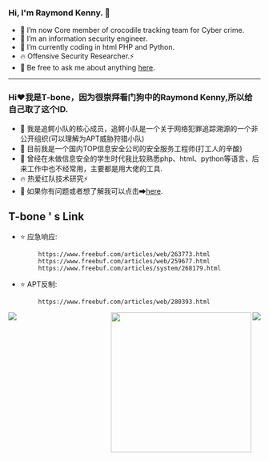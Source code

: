### Hi, I'm Raymond Kenny. 👋

- 🔭 I’m now Core member of crocodile tracking team for Cyber crime.
- 🌱 I’m an information security engineer. 
- 🤔 I’m currently coding in html PHP and Python.
- 🔥 Offensive Security Researcher.⚡
- 💬 Be free to ask me about anything [here](https://github.com/1208606234/1208606234/issues).
____________________________________________________________________________________________________________________________________________________

### Hi❤我是T-bone，因为很崇拜看门狗中的Raymond Kenny,所以给自己取了这个ID.
- 🔭 我是追鳄小队的核心成员，追鳄小队是一个关于网络犯罪追踪溯源的一个非公开组织(可以理解为APT威胁狩猎小队)
- 🌱 目前我是一个国内TOP信息安全公司的安全服务工程师(打工人的辛酸)
- 🤔 曾经在未做信息安全的学生时代我比较熟悉php、html、python等语言，后来工作中也不经常用，主要都是用大佬的工具.
- 🔥 热爱红队技术研究⚡
- 💬 如果你有问题或者想了解我可以点击➡[here](https://github.com/1208606234/1208606234/issues).

 ## T-bone ' s Link
- ⭐️ 应急响应:  </br>

           https://www.freebuf.com/articles/web/263773.html
           https://www.freebuf.com/articles/web/259677.html
           https://www.freebuf.com/articles/system/268179.html
- ⭐️ APT反制:  </br>

           https://www.freebuf.com/articles/web/280393.html


<img align="left" src="https://github-readme-stats.vercel.app/api?username=1208606234&show_icons=true&hide_border=true">
<img align="right" src="https://github-readme-stats.vercel.app/api/top-langs/?username=1208606234&hide_border=true">
<img align="right" height="280" src="https://inews.gtimg.com/newsapp_bt/0/13135825746/641">
</div>